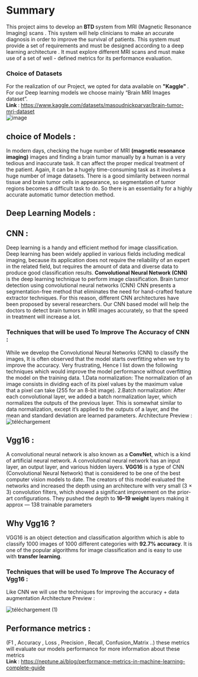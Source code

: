 # Summary

This project aims to develop an <b> BTD </b> system from </b> MRI (Magnetic Resonance Imaging) scans </b>. This system will help clinicians to make an accurate diagnosis in order to improve the survival of patients. This system must provide a set of requirements and must be designed according to a deep learning architecture . It must explore different MRI scans and must make use of a set of well - defined metrics for its performance evaluation.
### Choice of Datasets
For the realization of our Project, we opted for data available on <b> "Kaggle" </b>. 
For our  Deep learning models we choose mainly “Brain MRI Images dataset”. 
<br>
<b> Link </b>: https://www.kaggle.com/datasets/masoudnickparvar/brain-tumor-mri-dataset
<br>
![image](https://user-images.githubusercontent.com/84160502/205517767-543ba346-0470-43f2-8ef1-7ceb6ab91d31.png)

## choice of Models :
In modern days, checking the huge number of MRI <b> (magnetic resonance imaging)</b> images and finding a brain tumor manually by a human is a very tedious and 
inaccurate task. It can affect the proper medical treatment of the patient. Again, it can be a hugely time-consuming task as it involves a huge number of image 
datasets. There is a good similarity between normal tissue and brain tumor cells in appearance, so segmentation of tumor regions becomes a difficult task to do. So 
there is an essentiality for a highly accurate automatic tumor detection method.
## Deep Learning Models :
## CNN : 
Deep learning is a handy and efficient method for image classification. Deep learning has been widely applied in various fields including medical imaging, because
its application does not require the reliability of an expert in the related field, but requires the amount of data and diverse data to produce good classification 
results. <b> Convolutional Neural Network (CNN) </b>is the deep learning technique to perform image classification.
Brain tumor detection using convolutional neural networks (CNN) CNN presents a segmentation-free method that eliminates the need for 
hand-crafted feature extractor techniques. For this reason, different CNN architectures have been proposed by several researchers.
Our CNN based model will help the doctors to detect brain tumors in MRI images accurately, so that the speed in treatment will increase a lot.

### Techniques that will be used To Improve The Accuracy of CNN :
While we develop the Convolutional Neural Networks (CNN) to classify the images, It is often observed that the model starts overfitting when we try to improve the accuracy. Very frustrating, Hence I list down the following techniques which would improve the model performance without overfitting the model on the training data.
1.Data normalization: The normalization of an image consists in dividing each of its pixel values by the maximum value that a pixel can take (255 for an 8-bit image).
2.Batch normalization: After each convolutional layer, we added a batch normalization layer, which normalizes the outputs of the previous layer. This is somewhat similar to data normalization, except it’s applied to the outputs of a layer, and the mean and standard deviation are learned parameters.
Architecture Preview :
<br>
![téléchargement](https://user-images.githubusercontent.com/84160502/205517128-c04eb818-4f77-494e-9070-c340e428595c.png)

## Vgg16 : 
A convolutional neural network is also known as a <b>ConvNet</b>, which is a kind of artificial neural network. A convolutional neural network has an input layer, 
an output layer, and various hidden layers. <b>VGG16</b> is a type of CNN (Convolutional Neural Network) that is considered to be one of the best computer vision 
models to date. The creators of this model evaluated the networks and increased the depth using an architecture with very small (3 × 3) convolution filters, which 
showed a significant improvement on the prior-art configurations. They pushed the depth to <b>16–19 weight</b> layers making it approx — 138 trainable parameters

## Why Vgg16 ?

VGG16 is an object detection and classification algorithm which is able to classify 1000 images of 1000 different categories with <b>92.7% accuracy</b>. It is one 
of the popular algorithms for image classification and is easy to use with <b>transfer learning</b>.

### Techniques that will be used To Improve The Accuracy of Vgg16 :
Like CNN we will use the techniques for improving the accuracy + data augmentation
Architecture Preview :
<br>

![téléchargement (1)](https://user-images.githubusercontent.com/84160502/205517133-0b1ddc33-140e-4e00-a25c-51bba857c9ee.png)

## Performance metrics :
(F1 , Accuracy , Loss , Precision , Recall, Confusion_Matrix ..) these metrics will evaluate our models performance 
for more information about these metrics <br>
<b>Link </b> : https://neptune.ai/blog/performance-metrics-in-machine-learning-complete-guide  


